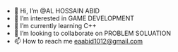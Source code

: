 - 👋 Hi, I’m @AL HOSSAIN ABID
- 👀 I’m interested in GAME DEVELOPMENT
- 🌱 I’m currently learning C++
- 💞️ I’m looking to collaborate on PROBLEM SOLUATION
- 📫 How to reach me eaabid1012@gmail.com

<!---
gLaaSSb00m/gLaaSSb00m is a ✨ special ✨ repository because its `README.md` (this file) appears on your GitHub profile.
You can click the Preview link to take a look at your changes.
--->
